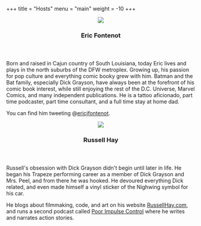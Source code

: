 +++
title = "Hosts"
menu = "main"
weight = -10
+++

<article class="hosts">
<section class="hostProfile" id="hostEric">
<header>
<img src="/images/eric.jpg">
<h1>Eric Fontenot</h1>
</header>
<article class="description">
<p>Born and raised in Cajun country of South Louisiana, today Eric lives
and plays in the north suburbs of the DFW metroplex. 
Growing up, his passion for pop culture and everything comic booky grew
with him. Batman and the Bat family, especially Dick Grayson, have
always been at the forefront of his comic book interest, while still
enjoying the rest of the D.C. Universe, Marvel Comics, and many
independent publications.  He is a tattoo aficionado, part time
podcaster, part time consultant, and a full time stay at home dad.</p>  
<p>You can find him tweeting @<a href="http://twitter.com/ericjfontenot">ericjfontenot</a>.</p>
</article>
</section>

<section class="hostProfile" id="hostRussell">
<header>
<img src="/images/russell.jpg">
<h1>Russell Hay</h1>
</header>
<article class="description">

<p>Russell's obsession with Dick Grayson didn't begin until later in life.
He began his Trapeze performing career as a member of Dick Grayson and Mrs. Peel,
and from there he was hooked. He devoured everything Dick related, and even made
himself a vinyl sticker of the Nighwing symbol for his car.</p>

<p>He blogs about filmmaking, code, and art on his website
<a href="http://russellhay.com">RussellHay.com</a>, and runs a second podcast called
<a href="http://poorimpulse.co">Poor Impulse Control</a> where he writes and narrates
action stories.</p>

</article>
</section>
</article>